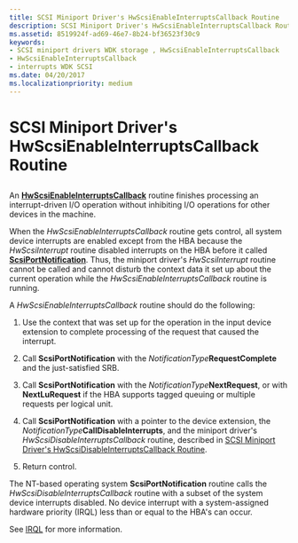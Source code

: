 ```yaml
---
title: SCSI Miniport Driver's HwScsiEnableInterruptsCallback Routine
description: SCSI Miniport Driver's HwScsiEnableInterruptsCallback Routine
ms.assetid: 8519924f-ad69-46e7-8b24-bf36523f30c9
keywords:
- SCSI miniport drivers WDK storage , HwScsiEnableInterruptsCallback
- HwScsiEnableInterruptsCallback
- interrupts WDK SCSI
ms.date: 04/20/2017
ms.localizationpriority: medium
---
```


# SCSI Miniport Driver's HwScsiEnableInterruptsCallback Routine


## <span id="ddk_scsi_miniport_drivers_hwscsienableinterruptscallback_routine_kg"></span><span id="DDK_SCSI_MINIPORT_DRIVERS_HWSCSIENABLEINTERRUPTSCALLBACK_ROUTINE_KG"></span>


An [**HwScsiEnableInterruptsCallback**](https://msdn.microsoft.com/library/windows/hardware/ff557295) routine finishes processing an interrupt-driven I/O operation without inhibiting I/O operations for other devices in the machine.

When the *HwScsiEnableInterruptsCallback* routine gets control, all system device interrupts are enabled except from the HBA because the *HwScsiInterrupt* routine disabled interrupts on the HBA before it called [**ScsiPortNotification**](https://msdn.microsoft.com/library/windows/hardware/ff564657). Thus, the miniport driver's *HwScsiInterrupt* routine cannot be called and cannot disturb the context data it set up about the current operation while the *HwScsiEnableInterruptsCallback* routine is running.

A *HwScsiEnableInterruptsCallback* routine should do the following:

1.  Use the context that was set up for the operation in the input device extension to complete processing of the request that caused the interrupt.

2.  Call **ScsiPortNotification** with the *NotificationType***RequestComplete** and the just-satisfied SRB.

3.  Call **ScsiPortNotification** with the *NotificationType***NextRequest**, or with **NextLuRequest** if the HBA supports tagged queuing or multiple requests per logical unit.

4.  Call **ScsiPortNotification** with a pointer to the device extension, the *NotificationType***CallDisableInterrupts**, and the miniport driver's *HwScsiDisableInterruptsCallback* routine, described in [SCSI Miniport Driver's HwScsiDisableInterruptsCallback Routine](scsi-miniport-driver-s-hwscsidisableinterruptscallback-routine.md).

5.  Return control.

The NT-based operating system **ScsiPortNotification** routine calls the *HwScsiDisableInterruptsCallback* routine with a subset of the system device interrupts disabled. No device interrupt with a system-assigned hardware priority (IRQL) less than or equal to the HBA's can occur.

See [IRQL](https://msdn.microsoft.com/library/windows/hardware/ff551779) for more information.

 

 




